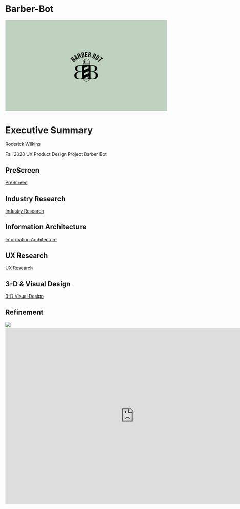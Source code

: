 # Barber-Bot
<img src="images/logo.png">

# Executive Summary

Roderick Wilkins


Fall 2020 UX Product Design Project
Barber Bot


## PreScreen 
[PreScreen](https://github.com/maubanel/Barber-Bot/blob/master/prescreen.md)

## Industry Research
[Industry Research](https://github.com/maubanel/Barber-Bot/blob/master/IndustryResearch.md)

## Information Architecture
[Information Architecture](https://github.com/maubanel/Barber-Bot/blob/master/InformationArchitecture.md)

## UX Research

[UX Research](UXResearch.md)


## 3-D & Visual Design
[3-D Visual Design](3dvisualdesign.md)

## Refinement 
<img src="images/bbbox.jpg">

<iframe src="https://lsu.app.box.com/embed/s/dxuid4if3rrg0w6i50anih0spqv9csft" width="800" height="550" frameborder="0" allowfullscreen webkitallowfullscreen msallowfullscreen></iframe>
